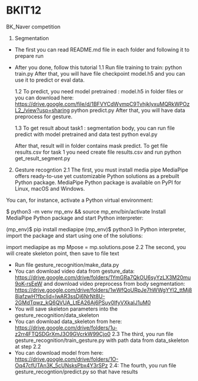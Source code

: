 # BKIT12
 BK_Naver competition
1. Segmentation
- The first you can read README.md file in each folder and following it to prepare run
- After you done, follow this  tutorial
    1.1 Run file training to train: 
        python train.py
    After that, you will have file checkpoint model.h5 and you can use it to predict or eval data.
    
    1.2 To predict, you need model pretrained : model.h5 in folder files or you can download here: https://drive.google.com/file/d/1BFVYCdWympC9TvhjklyxuMQRkWPOzL2_/view?usp=sharing
        python predict.py
    After that, you will have data preprocess for gesture. 

    1.3 To get result about task1 : segmentation body, you can run file predict with model pretrained and data test
        python eval.py
    
    After that, result will in folder contains mask predict. To get file results.csv for task 1 you need create file results.csv and run
        python get_result_segment.py
2. Gesture recogntion
2.1 The first, you must install media pipe
MediaPipe offers ready-to-use yet customizable Python solutions as a prebuilt Python package. MediaPipe Python package is available on PyPI for Linux, macOS and Windows.

You can, for instance, activate a Python virtual environment:

$ python3 -m venv mp_env && source mp_env/bin/activate
Install MediaPipe Python package and start Python interpreter:

(mp_env)$ pip install mediapipe
(mp_env)$ python3
In Python interpreter, import the package and start using one of the solutions:

import mediapipe as mp
Mpose = mp.solutions.pose
2.2 The second, you will create skeleton point, then save to file text
- Run file gesture_recognition/make_data.py
- You can download video data from gesture_data: https://drive.google.com/drive/folders/1YmGRa7QkOU6syYzLX3M20mu9oK-rsEeW
 and download video preprocess from body segmentation: https://drive.google.com/drive/folders/1wWfQoURpJe7hWWgYYl2_ttMj88iafzwH?fbclid=IwAR3ssDj6NrNt8U-2GMdTqwz_kQ6QVUA_LtEA26Aj6PSuy0IfyVXkaIJ1uM0
- You will save skeleton parameters into the gesture_recognition/data_skeleton 
- You can download data_skeleton from here: https://drive.google.com/drive/folders/1u-z2rr4FTQSDGrXmJ3O9GVcrkW99Cjo0
2.3 The third, you run file gesture_recognition/train_gesture.py with path data
from data_skeleton at step 2.2
- You can download model from here: https://drive.google.com/drive/folders/1O-Oq47cfUTAn3K_5cUNsksPbx4Y3rSPz
2.4: The fourth, you run file gesture_recogntion/predict.py so that have results

